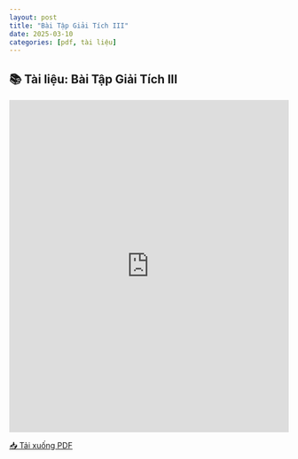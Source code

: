```yaml
---
layout: post
title: "Bài Tập Giải Tích III"
date: 2025-03-10
categories: [pdf, tài liệu]
---
```


## 📚 Tài liệu: Bài Tập Giải Tích III

<iframe 
    src="https://docs.google.com/viewerng/viewer?url=https://raw.githubusercontent.com/ntrThanh/blog/master/assets/files/B%C3%A0i%20T%E1%BA%ADp%20Gi%E1%BA%A3i%20T%C3%ADch%20III.pdf&embedded=true" 
    style="width: 100%; height: 600px;" 
    frameborder="0">
</iframe>

[📥 Tải xuống PDF](https://raw.githubusercontent.com/ntrThanh/blog/master/assets/files/B%C3%A0i%20T%E1%BA%ADp%20Gi%E1%BA%A3i%20T%C3%ADch%20III.pdf)

